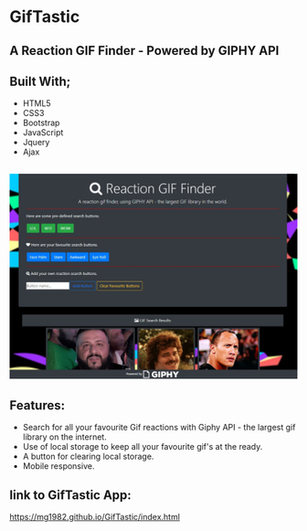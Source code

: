 # GifTastic

## A Reaction GIF Finder - Powered by GIPHY API

## Built With;

- HTML5
- CSS3
- Bootstrap
- JavaScript
- Jquery
- Ajax

## ![Screenshot of game](assets/images/screenshot.jpg)

## Features:

- Search for all your favourite Gif reactions with Giphy API - the largest gif library on the internet.
- Use of local storage to keep all your favourite gif's at the ready.
- A button for clearing local storage.
- Mobile responsive.

## link to GifTastic App:

https://mg1982.github.io/GifTastic/index.html
